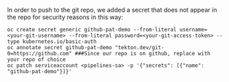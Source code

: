 In order to push to the git repo, we added a secret that does not appear in the repo for security reasons in this way:

```
oc create secret generic github-pat-demo --from-literal username=<your-git-username> --from-literal password=<your-git-access-token> --type kubernetes.io/basic-auth
oc annotate secret github-pat-demo "tekton.dev/git-0=https://github.com" ###Since our repo is on github, replace with your repo of choice
oc patch serviceaccount <pipelines-sa> -p '{"secrets": [{"name": "github-pat-demo"}]}'
```
